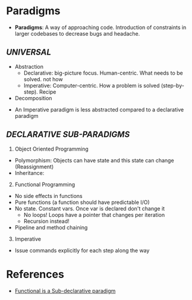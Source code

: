 <!--==================-->
# Paradigms
<!--==================-->
- **Paradigms**: A way of approaching code. Introduction of constraints in larger codebases to decrease bugs and headache.
## _UNIVERSAL_
- Abstraction
  - Declarative: big-picture focus. Human-centric. What needs to be solved. not how
  - Imperative: Computer-centric. How a problem is solved (step-by-step). Recipe
- Decomposition

* An Imperative paradigm is less abstracted compared to a declarative paradigm

## _DECLARATIVE SUB-PARADIGMS_
1. Object Oriented Programming
  - Polymorphism: Objects can have state and this state can change (Reassignment)
  - Inheritance:
2. Functional Programming
  - No side effects in functions
  - Pure functions (a function should have predictable I/O)
  - No state. Constant vars. Once var is declared don't change it
    - No loops! Loops have a pointer that changes per iteration
    - Recursion instead!
  - Pipeline and method chaining
3. Imperative
  - Issue commands explicitly for each step along the way

<!--==================-->
# References
<!--==================-->
- [Functional is a Sub-declarative paradigm](https://stackoverflow.com/questions/10925689/functional-programming-vs-declarative-programming-vs-imperative-programming)
